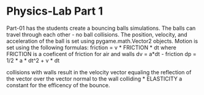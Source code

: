 # Physics-Lab Part 1

Part-01 has the students create a bouncing balls simulations.
The balls can travel through each other - no ball collisions.
The position, velocity, and acceleration of the ball is 
set using pygame.math.Vector2 objects.
Motion is set using the following formulas:
friction = v * FRICTION * dt
where FRICTION is a coeficent of friction for air and walls
dv = a*dt - friction
dp = 1/2 * a * dt^2 + v * dt

collisions with walls result in the velocity vector
equaling the reflection of the vector over the vector normal
to the wall colliding * ELASTICITY
a constant for the efficency of the bounce.
